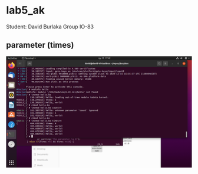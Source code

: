 # lab5_ak # 
Student: David Burlaka
Group IO-83
## parameter (times) ##
![Image alt](https://github.com/davidburlaka/Lab5_AK/blob/main/VirtualBox_Ubuntu_15_12_2020_17_42_01.png)
